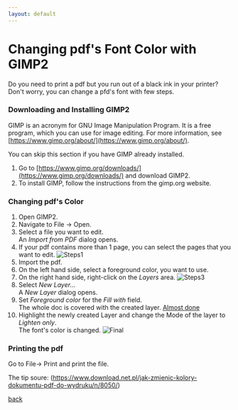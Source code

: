 ```yaml
---
layout: default
---
```


# Changing pdf's Font Color with GIMP2

Do you need to print a pdf but you run out of a black ink in your printer? Don't worry, you can change a pfd's font with few steps.

### Downloading and Installing GIMP2

GIMP is an acronym for GNU Image Manipulation Program. It is a free program, which you can use for image editing. For more information, see [https://www.gimp.org/about/](https://www.gimp.org/about/).

You can skip this section if you have GIMP already installed.

1. Go to [https://www.gimp.org/downloads/](https://www.gimp.org/downloads/) and download GIMP2. 
1. To install GIMP, follow the instructions from the gimp.org website.

### Changing pdf's Color

1. Open GIMP2.
1. Navigate to File -> Open.
1. Select a file you want to edit. <br/>
An _Import from PDF_ dialog opens.
1. If your pdf contains more than 1 page, you can select the pages that you want to edit.
![Steps1](https://github.com/Justyna1Adam/dots-hyphens-hashes/blob/master/images/screenshot11.png?raw=true)
1. Import the pdf.
1. On the left hand side, select a foreground color, you want to use.
1. On the right hand side, right-click on the _Layers_ area.
![Steps3](https://github.com/Justyna1Adam/dots-hyphens-hashes/blob/master/images/screenshot22.png?raw=true)
1. Select _New Layer..._ <br/>
A _New Layer_ dialog opens.
1. Set _Foreground color_ for the _Fill with_ field. <br/>
The whole doc is covered with the created layer.
[Almost done](https://github.com/Justyna1Adam/dots-hyphens-hashes/blob/master/images/screenshot4.png?raw=true)
1. Highlight the newly created Layer and change the Mode of the layer to _Lighten only_. <br/>
The font's color is changed.
![Final](https://github.com/Justyna1Adam/dots-hyphens-hashes/blob/master/images/screenshot5.png?raw=true)

### Printing the pdf

Go to File-> Print and print the file.


The tip soure: (https://www.download.net.pl/jak-zmienic-kolory-dokumentu-pdf-do-wydruku/n/8050/)

[back](./)
